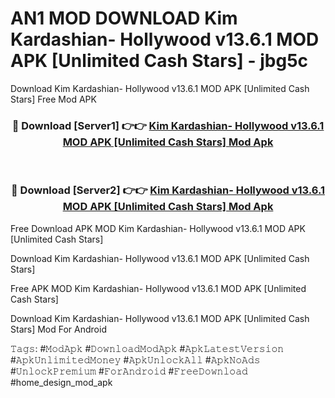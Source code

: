 # AN1 MOD DOWNLOAD Kim Kardashian- Hollywood v13.6.1 MOD APK [Unlimited Cash Stars] - jbg5c
Download Kim Kardashian- Hollywood v13.6.1 MOD APK [Unlimited Cash Stars] Free Mod APK

<div align="center">
<h3>🔴 Download [Server1] 👉👉 <a href="https://apk-comot.site?title=Kim_Kardashian-_Hollywood_v13.6.1_MOD_APK_[Unlimited_Cash_Stars]">Kim Kardashian- Hollywood v13.6.1 MOD APK [Unlimited Cash Stars] Mod Apk</a></h3><br>

<h3>🔴 Download [Server2] 👉👉 <a href="https://apk-comot.site?title=Kim_Kardashian-_Hollywood_v13.6.1_MOD_APK_[Unlimited_Cash_Stars]">Kim Kardashian- Hollywood v13.6.1 MOD APK [Unlimited Cash Stars] Mod Apk</a></h3>
</div>


Free Download APK MOD Kim Kardashian- Hollywood v13.6.1 MOD APK [Unlimited Cash Stars]

Download Kim Kardashian- Hollywood v13.6.1 MOD APK [Unlimited Cash Stars] 

Free APK MOD Kim Kardashian- Hollywood v13.6.1 MOD APK [Unlimited Cash Stars] 

Download Kim Kardashian- Hollywood v13.6.1 MOD APK [Unlimited Cash Stars] Mod For Android

𝚃𝚊𝚐𝚜: #𝙼𝚘𝚍𝙰𝚙𝚔 #𝙳𝚘𝚠𝚗𝚕𝚘𝚊𝚍𝙼𝚘𝚍𝙰𝚙𝚔 #𝙰𝚙𝚔𝙻𝚊𝚝𝚎𝚜𝚝𝚅𝚎𝚛𝚜𝚒𝚘𝚗 #𝙰𝚙𝚔𝚄𝚗𝚕𝚒𝚖𝚒𝚝𝚎𝚍𝙼𝚘𝚗𝚎𝚢 #𝙰𝚙𝚔𝚄𝚗𝚕𝚘𝚌𝚔𝙰𝚕𝚕 #𝙰𝚙𝚔𝙽𝚘𝙰𝚍𝚜 #𝚄𝚗𝚕𝚘𝚌𝚔𝙿𝚛𝚎𝚖𝚒𝚞𝚖 #𝙵𝚘𝚛𝙰𝚗𝚍𝚛𝚘𝚒𝚍 #𝙵𝚛𝚎𝚎𝙳𝚘𝚠𝚗𝚕𝚘𝚊𝚍 #home_design_mod_apk